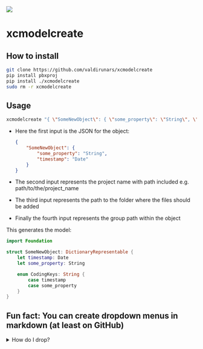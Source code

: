 <img src="https://travis-ci.org/valdirunars/xcmodelcreate.svg?branch=master"/>

# xcmodelcreate

## How to install
```bash
git clone https://github.com/valdirunars/xcmodelcreate
pip install pbxproj
pip install ./xcmodelcreate
sudo rm -r xcmodelcreate
```

## Usage

```bash
xcmodelcreate "{ \"SomeNewObject\": { \"some_property\": \"String\", \"timestamp\": \"Date\" } }" Kraken "Sources/Models" "Sources/Models"
```

- Here the first input is the JSON for the object:

	```JSON
	{
		"SomeNewObject": {
			"some_property": "String",
			"timestamp": "Date"
		}
	}
	```

- The second input represents the project name with path included e.g. path/to/the/project_name

- The third input represents the path to the folder where the files should be added

- Finally the fourth input represents the group path within the object

This generates the model:

```swift
import Foundation

struct SomeNewObject: DictionaryRepresentable {
	let timestamp: Date
	let some_property: String

	enum CodingKeys: String {
		case timestamp
		case some_property
	}
}
```

## Fun fact: You can create dropdown menus in markdown (at least on GitHub)

<details>
<summary>How do I drop?</summary>
<details>
<summary>I'll tell you how</summary>
... like it's hot

```markdown
<details>
<summary>Outer Arrow</summary>
<details>
<summary>Inner Arrow</summary>
Drop it like it's hot
</details>
</details>
```
</details>
</details>
